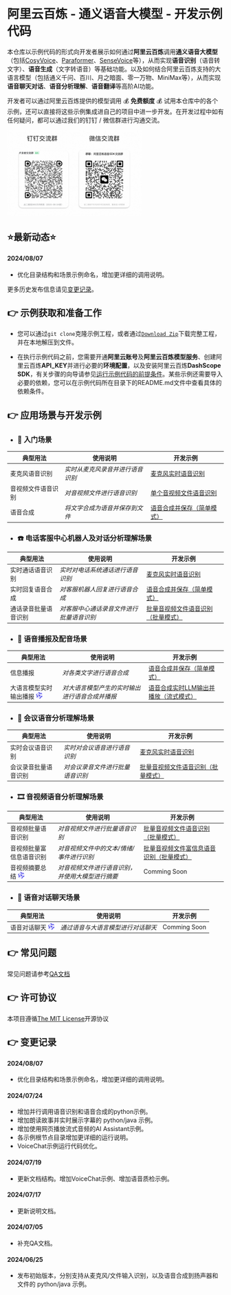 # 阿里云百炼 - 通义语音大模型 - 开发示例代码

本仓库以示例代码的形式向开发者展示如何通过<strong>阿里云百炼</strong>调用<strong>通义语音大模型</strong>（包括[CosyVoice](https://fun-audio-llm.github.io/)、[Paraformer](https://github.com/modelscope/FunASR)、[SenseVoice](https://fun-audio-llm.github.io/)等），从而实现<strong>语音识别</strong>（语音转文字）、<strong>语音生成</strong>（文字转语音）等基础功能。以及如何结合阿里云百炼支持的大语言模型（包括通义千问、百川、月之暗面、零一万物、MiniMax等），从而实现<strong>语音聊天对话</strong>、<strong>语音分析理解</strong>、<strong>语音翻译</strong>等高阶AI功能。

开发者可以通过阿里云百炼提供的模型调用 :moneybag: **免费额度** :moneybag: 试用本仓库中的各个示例，还可以直接将这些示例集成进自己的项目中进一步开发。在开发过程中如有任何疑问，都可以通过我们的钉钉 / 微信群进行沟通交流。

<img src="./docs/image/groups.png" height="200"/>

## ⭐最新动态⭐
#### 2024/08/07
- 优化目录结构和场景示例命名，增加更详细的调用说明。

更多历史发布信息请见[变更记录](#point_right-变更记录)。

## :point_right: 示例获取和准备工作
- 您可以通过`git clone`克隆示例工程，或者通过[`Download Zip`](https://github.com/aliyun/alibabacloud-bailian-speech-demo/archive/refs/heads/master.zip)下载完整工程，并在本地解压到文件。

- 在执行示例代码之前，您需要开通**阿里云账号**及**阿里云百炼模型服务**、创建阿里云百炼**API\_KEY**并进行必要的**环境配置**，以及安装阿里云百炼**DashScope SDK**，有关步骤的向导请参见[运行示例代码的前提条件](./PREREQUISITES.md)。某些示例还需要导入必要的依赖，您可以在示例代码所在目录下的README.md文件中查看具体的依赖条件。

## :point_right: 应用场景与开发示例

* ### :rocket: 入门场景

| 典型用法 | 使用说明 | 开发示例                                                                          |
| --- | --- |-------------------------------------------------------------------------------|
| 麦克风语音识别 | *实时从麦克风录音并进行语音识别* | [麦克风实时语音识别](./samples/speech-recognition/recognize_speech_from_microphone)    |
| 音视频文件语音识别 | *对音视频文件进行语音识别* | [单个音视频文件语音识别](./samples/speech-recognition/recognize_speech_from_single_file) |
| 语音合成 | *将文字合成为语音并保存到文件* | [语音合成并保存（简单模式）](./samples/speech-synthesizer/synthesize_speech_from_text)         |

* ### :telephone: 电话客服中心机器人及对话分析理解场景
| 典型用法 | 使用说明 | 开发示例                                                                                        |
| --- | --- |---------------------------------------------------------------------------------------------|
| 实时通话语音识别 | *实时对电话系统通话进行语音识别* | [麦克风实时语音识别](./samples/speech-recognition/recognize_speech_from_microphone)                    |
| 实时回复语音合成 | *对客服机器人回复进行语音合成* | [语音合成并保存（简单模式）](./samples/speech-synthesizer/synthesize_speech_from_text)                       |
| 通话录音批量语音识别 | *对客服中心通话录音文件进行批量语音识别* | [批量音视频文件语音识别（批量模式）](./samples/speech-recognition/recognize_speech_from_files_by_batch_mode) |


* ### :loudspeaker: 语音播报及配音场景
| 典型用法 | 使用说明 | 开发示例                                                                                |
| --- | --- |-------------------------------------------------------------------------------------|
| 信息播报 | *对各类文字进行语音合成* | [语音合成并保存（简单模式）](./samples/speech-synthesizer/synthesize_speech_from_text)               |
| 大语言模型实时输出播报 <img src="./docs/image/logo.svg" height="15"/> | *对大语言模型产生的实时输出进行语音合成并播报* | [语音合成实时LLM输出并播放（流式模式）](./samples/speech-synthesizer/synthesize_speech_from_llm_by_streaming_mode)      |

* ### :raising_hand: 会议语音分析理解场景
| 典型用法 | 使用说明 | 开发示例                                                                                        |
| --- | --- |---------------------------------------------------------------------------------------------|
| 实时会议语音识别 | *实时对会议语音进行语音识别* | [麦克风实时语音识别](./samples/speech-recognition/recognize_speech_from_microphone)                    |
| 会议录音批量语音识别 | *对会议录音文件进行批量语音识别* | [批量音视频文件语音识别（批量模式）](./samples/speech-recognition/recognize_speech_from_files_by_batch_mode) |


* ### :film_strip: 音视频语音分析理解场景
| 典型用法                                                   | 使用说明                      | 开发示例                                                                                        |
|--------------------------------------------------------|---------------------------|---------------------------------------------------------------------------------------------|
| 音视频批量语音识别                        | *对音视频文件进行批量语音识别*          | [批量音视频文件语音识别（批量模式）](./samples/speech-recognition/recognize_speech_from_files_by_batch_mode) |
| 音视频批量富信息语音识别            | *对音视频文件中的文本/情绪/事件进行识别*    | [批量音视频文件富信息语音识别（批量模式）](./samples/speech-recognition/recognize_speech_and_rich_information_from_files_by_batch_mode)  |
| 音视频摘要总结 <img src="./docs/image/logo.svg" height="15"/> | *对音视频文件进行语音识别，并使用大模型进行摘要* | Comming Soon                                                                                |

* ### :speech_balloon: 语音对话聊天场景
| 典型用法 | 使用说明 | 开发示例                                       |
| --- | --- |--------------------------------------------|
| 语音对话聊天 <img src="./docs/image/logo.svg" height="15"/>  | *通过语音与大语言模型进行对话聊天* | Comming Soon |

## :point_right: 常见问题

常见问题请参考[QA文档](docs/QA/qa.md)

## :point_right: 许可协议

本项目遵循[The MIT License](https://opensource.org/license/MIT)开源协议

## :point_right: 变更记录

#### 2024/08/07
- 优化目录结构和场景示例命名，增加更详细的调用说明。

#### 2024/07/24
- 增加并行调用语音识别和语音合成的python示例。
- 增加朗读故事并实时展示字幕的 python/java 示例。
- 增加使用网页播放流式音频的AI Assistant示例。
- 各示例根节点目录增加更详细的运行说明。
- VoiceChat示例运行代码优化。

#### 2024/07/19
- 更新文档结构。增加VoiceChat示例、增加语音质检示例。

#### 2024/07/17
- 更新说明文档。

#### 2024/07/05
- 补充QA文档。

#### 2024/06/25
- 发布初始版本，分别支持从麦克风/文件输入识别，以及语音合成到扬声器和文件的 python/java 示例。
